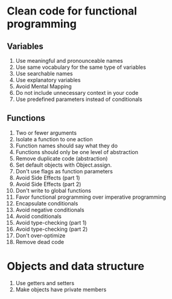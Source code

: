 # Clean code for functional programming

## Variables

1. Use meaningful and pronounceable names
2. Use same vocabulary for the same type of variables
3. Use searchable names
4. Use explanatory variables
5. Avoid Mental Mapping
6. Do not include unnecessary context in your code
7. Use predefined parameters instead of conditionals

## Functions

1. Two or fewer arguments
2. Isolate a function to one action
3. Function names should say what they do
4. Functions should only be one level of abstraction
5. Remove duplicate code (abstraction)
6. Set default objects with Object.assign.
7. Don't use flags as function parameters
8. Avoid Side Effects (part 1)
9. Avoid Side Effects (part 2)
10. Don't write to global functions
11. Favor functional programming over imperative programming
12. Encapsulate conditionals
13. Avoid negative conditionals
14. Avoid conditionals
15. Avoid type-checking (part 1)
16. Avoid type-checking (part 2)
17. Don't over-optimize
18. Remove dead code

# Objects and data structure

1. Use getters and setters
2. Make objects have private members
